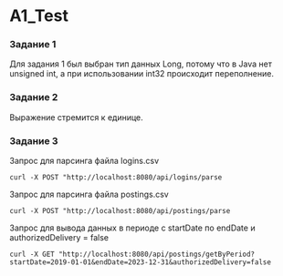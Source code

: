 # A1_Test

### Задание 1

Для задания 1 был выбран тип данных Long, потому что в Java нет unsigned int, а при использовании int32 происходит переполнение.

### Задание 2

Выражение стремится к единице.

### Задание 3

Запрос для парсинга файла logins.csv

```
curl -X POST "http://localhost:8080/api/logins/parse 
```

Запрос для парсинга файла postings.csv

```
curl -X POST "http://localhost:8080/api/postings/parse 
```

Запрос для вывода данных в периоде с startDate по endDate и authorizedDelivery = false

```
curl -X GET "http://localhost:8080/api/postings/getByPeriod?startDate=2019-01-01&endDate=2023-12-31&authorizedDelivery=false
```
